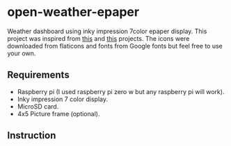 # open-weather-epaper
Weather dashboard using inky impression 7color epaper display. 
This project was inspired from [this](https://github.com/kotamorishi/weather-impression) and [this](https://github.com/axwax/Open-Meteo-Inky-Pack) projects. The icons were downloaded from flaticons and fonts from Google fonts but feel free to use your own.

## Requirements
- Raspberry pi (I used raspberry pi zero w but any raspberry pi will work).
- Inky impression 7 color display.
- MicroSD card.
- 4x5 Picture frame (optional).

## Instruction

